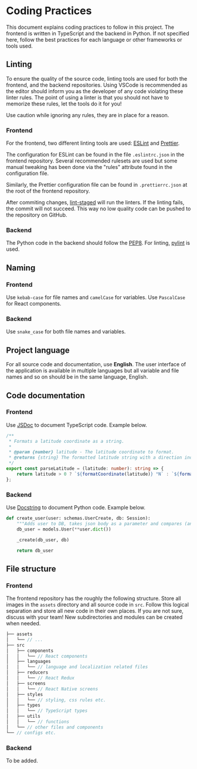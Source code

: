 # Coding Practices

This document explains coding practices to follow in this project. The frontend is written in TypeScript and the backend in Python. If not specified here, follow the best practices for each language or other frameworks or tools used.

## Linting

To ensure the quality of the source code, linting tools are used for both the frontend, and the backend repositories. Using VSCode is recommended as the editor should inform you as the developer of any code violating these linter rules. The point of using a linter is that you should not have to memorize these rules, let the tools do it for you!

Use caution while ignoring any rules, they are in place for a reason.

### Frontend

For the frontend, two different linting tools are used: [ESLint](https://eslint.org) and [Prettier](https://prettier.io).

The configuration for ESLint can be found in the file `.eslintrc.json` in the frontend repository. Several recommended rulesets are used but some manual tweaking has been done via the "rules" attribute found in the configuration file.

Similarly, the Prettier configuration file can be found in `.prettierrc.json` at the root of the frontend repository.

After commiting changes, [lint-staged](https://github.com/okonet/lint-staged) will run the linters. If the linting fails, the commit will not succeed. This way no low quality code can be pushed to the repository on GitHub.

### Backend

The Python code in the backend should follow the [PEP8](https://peps.python.org/pep-0008). For linting, [pylint](https://pypi.org/project/pylint) is used.

<!-- How can the linter be run in the backend? -->

## Naming

### Frontend

Use `kebab-case` for file names and `camelCase` for variables. Use `PascalCase` for React components.

### Backend

Use `snake_case` for both file names and variables.

## Project language

For all source code and documentation, use **English**. The user interface of the application is available in multiple languages but all variable and file names and so on should be in the same language, English.

## Code documentation

### Frontend

Use [JSDoc](https://jsdoc.app) to document TypeScript code. Example below.

```typescript
/**
 * Formats a latitude coordinate as a string.
 *
 * @param {number} latitude - The latitude coordinate to format.
 * @returns {string} The formatted latitude string with a direction indicator.
 */
export const parseLatitude = (latitude: number): string => {
	return latitude > 0 ? `${formatCoordinate(latitude)} °N` : `${formatCoordinate(latitude)} °S`;
};
```

### Backend

Use [Docstring](https://peps.python.org/pep-0257) to document Python code. Example below.

```python
def create_user(user: schemas.UserCreate, db: Session):
    """Adds user to DB, takes json body as a parameter and compares (and validates) it according to schemas.py"""
    db_user = models.User(**user.dict())

    _create(db_user, db)

    return db_user
```

## File structure

### Frontend

The frontend repository has the roughly the following structure. Store all images in the `assets` directory and all source code in `src`. Follow this logical separation and store all new code in their own places. If you are not sure, discuss with your team! New subdirectories and modules can be created when needed.

```javascript
├── assets
│   └── // ...
├── src
│   ├── components
│   │   └── // React components
│   ├── languages
│   │   └── // language and localization related files
│   ├── reducers
│   │   └── // React Redux
│   ├── screens
│   │   └── // React Native screens
│   ├── styles
│   │   └── // styling, css rules etc.
│   ├── types
│   │   └── // TypeScript types
│   ├── utils
│   │   └── // functions
│   └── // other files and components
└── // configs etc.
```

### Backend

To be added.

<!-- Improve and document the backend file structure. -->
